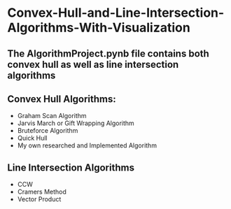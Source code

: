# Convex-Hull-and-Line-Intersection-Algorithms-With-Visualization

## The AlgorithmProject.pynb file contains both convex hull as well as line intersection algorithms

## Convex Hull Algorithms:
- Graham Scan Algorithm
- Jarvis March or Gift Wrapping Algorithm
- Bruteforce Algorithm
- Quick Hull
- My own researched and Implemented Algorithm

## Line Intersection Algorithms
- CCW
- Cramers Method
- Vector Product
